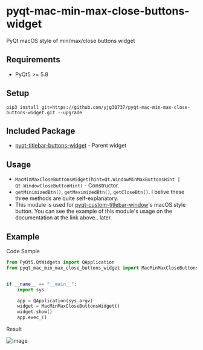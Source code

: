 # pyqt-mac-min-max-close-buttons-widget
PyQt macOS style of min/max/close buttons widget 

## Requirements
* PyQt5 >= 5.8

## Setup
```pip3 install git+https://github.com/yjg30737/pyqt-mac-min-max-close-buttons-widget.git --upgrade```

## Included Package
* <a href="https://github.com/yjg30737/pyqt-titlebar-buttons-widget.git">pyqt-titlebar-buttons-widget</a> - Parent widget

## Usage
* ```MacMinMaxCloseButtonsWidget(hint=Qt.WindowMinMaxButtonsHint | Qt.WindowCloseButtonHint)``` - Constructor.
* ```getMinimizedBtn()```, ```getMaximizedBtn()```, ```getCloseBtn()```. I belive these three methods are quite self-explanatory.
* This module is used for <a href="https://github.com/yjg30737/pyqt-custom-titlebar-window.git">pyqt-custom-titlebar-window</a>'s macOS style button. You can see the example of this module's usage on the documentation at the link above.. later.

## Example
Code Sample
```python
from PyQt5.QtWidgets import QApplication
from pyqt_mac_min_max_close_buttons_widget import MacMinMaxCloseButtonsWidget


if __name__ == "__main__":
    import sys

    app = QApplication(sys.argv)
    widget = MacMinMaxCloseButtonsWidget()
    widget.show()
    app.exec_()
```

Result

![image](https://user-images.githubusercontent.com/55078043/154260566-706ae34f-37c5-42db-ab8d-90d0d58341db.png)
